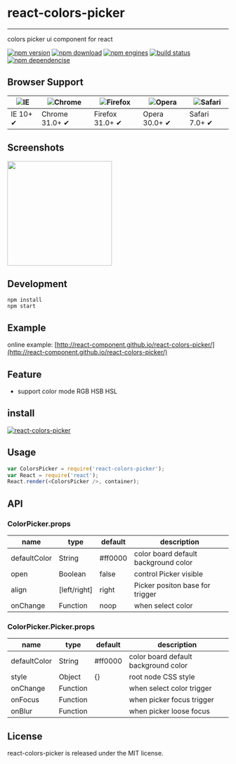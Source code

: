 # react-colors-picker
---

colors picker ui component for react

[![npm version](http://img.shields.io/npm/v/react-colors-picker.svg)](https://www.npmjs.org/package/react-colors-picker) 
[![npm download](http://img.shields.io/npm/dm/react-colors-picker.svg)](https://www.npmjs.org/package/react-colors-picker) 
[![npm engines](http://img.shields.io/node/v/react-colors-picker.svg)](https://www.npmjs.org/package/react-colors-picker) 
[![build status](http://img.shields.io/travis/react-component/react-colors-picker.svg)](https://travis-ci.org/react-component/react-colors-picker) 
[![npm dependencise](https://david-dm.org/react-component/react-colors-picker.svg)](https://david-dm.org/react-component/react-colors-picker)

## Browser Support

|![IE](https://raw.github.com/alrra/browser-logos/master/internet-explorer/internet-explorer_48x48.png) | ![Chrome](https://raw.github.com/alrra/browser-logos/master/chrome/chrome_48x48.png) | ![Firefox](https://raw.github.com/alrra/browser-logos/master/firefox/firefox_48x48.png) | ![Opera](https://raw.github.com/alrra/browser-logos/master/opera/opera_48x48.png) | ![Safari](https://raw.github.com/alrra/browser-logos/master/safari/safari_48x48.png)|
| --- | --- | --- | --- | --- |
| IE 10+ ✔ | Chrome 31.0+ ✔ | Firefox 31.0+ ✔ | Opera 30.0+ ✔ | Safari 7.0+ ✔ |

## Screenshots

<img src=https://cloud.githubusercontent.com/assets/1292082/8275606/8608e8f8-18db-11e5-8d10-703253db2a4f.png width=238 />

## Development

```
npm install
npm start
```

## Example

online example: [http://react-component.github.io/react-colors-picker/](http://react-component.github.io/react-colors-picker/)

## Feature

* support color mode RGB HSB HSL

## install

[![react-colors-picker](https://nodei.co/npm/react-colors-picker.png)](https://npmjs.org/package/react-colors-picker)

## Usage

```js
var ColorsPicker = require('react-colors-picker');
var React = require('react');
React.render(<ColorsPicker />, container);
```

## API

### ColorPicker.props

name|type|default|description
---|---|---|---
defaultColor|String|#ff0000|color board default background color
open| Boolean | false | control Picker visible
align| [left/right] | right | Picker positon base for trigger
onChange| Function | noop | when select color

### ColorPicker.Picker.props

name|type|default|description
---|---|---|---
defaultColor|String|#ff0000|color board default background color
style | Object | {} | root node CSS style
onChange|Function| | when select color trigger
onFocus|Function| | when picker focus trigger
onBlur|Function| | when picker loose focus

## License

react-colors-picker is released under the MIT license.
